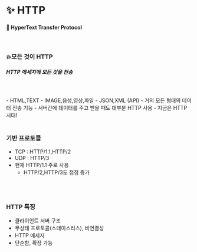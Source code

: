 # ✨ HTTP
#### 🍋 HyperText Transfer Protocol
</br>

### 💥모든 것이 HTTP
##### HTTP 메세지에 모든 것을 전송
</br>
</br>
- HTML,TEXT
- IMAGE,음성,영상,파일
- JSON,XML (API)
- 거의 모든 형태의 데이터 전송 기능
- 서버간에 데이터를 주고 받을 때도 대부분 HTTP 사용
- 지금은 HTTP 시대!
</br>
</br>

### 기반 프로토콜
- TCP : HTTP/1.1,HTTP/2
- UDP : HTTP/3
- 현재 HTTP/1.1 주로 사용
  - HTTP/2,HTTP/3도 점점 증가
</br>
</br>

### HTTP 특징
- 클라이언트 서버 구조
- 무상태 프로토콜(스테이스리스), 비연결성
- HTTP 메세지
- 단순함, 확장 가능
